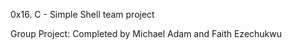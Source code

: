 0x16. C - Simple Shell team project

Group Project:   Completed by Michael Adam and Faith Ezechukwu

